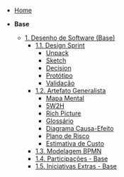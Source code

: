 <!-- docs/_sidebar.md -->

- [Home](README.md)

- **Base**
  - [1. Desenho de Software (Base)](Base/1.Base.md)
    - [1.1. Design Sprint](Base/1.1.DesignSprint.md)
      - [Unpack](Base/1.1.1.Unpack.md)
      - [Sketch](Base/1.1.2.Sketch.md)
      - [Decision](Base/1.1.3.Decision.md)
      - [Protótipo](Base/1.1.4.Prototipo.md)
      - [Validação](Base/1.1.5.Validacao.md)
    - [1.2. Artefato Generalista](Base/1.2.ArtefatoGeneralista.md)
      - [Mapa Mental](Base/1.2.1.MapaMental.md)
      - [5W2H](Base/1.2.2.5W2H.md)
      - [Rich Picture](Base/1.2.3.RichPicture.md)
      - [Glossário](Base/1.2.4.Glossario.md)
      - [Diagrama Causa-Efeito](Base/1.2.5.Diagrama_Causa_Efeito.md)
      - [Plano de Risco](Base/1.2.6.EstimativaCusto.md)
      - [Estimativa de Custo](Base/1.2.7.PlanoRisco.md)
    - [1.3. Modelagem BPMN](Base/1.3.ModelagemBPMN.md)
    - [1.4. Participações - Base](Base/1.4.ParticipacoesBase.md)
    - [1.5. Iniciativas Extras - Base](Base/1.5.IniciativasExtras.md)

